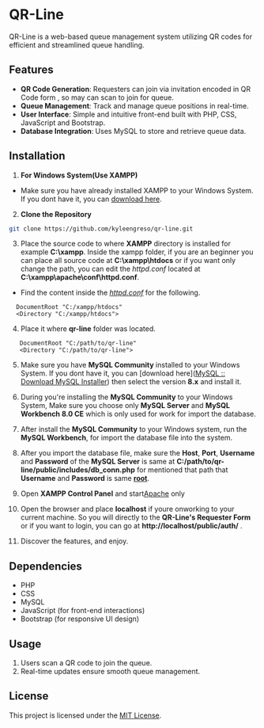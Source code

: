 # QR-Line

QR-Line is a web-based queue management system utilizing QR codes for efficient and streamlined queue handling.

## Features

- **QR Code Generation**: Requesters can join via invitation encoded in QR Code form , so may can scan to join for queue.
- **Queue Management**: Track and manage queue positions in real-time.
- **User Interface**: Simple and intuitive front-end built with PHP, CSS, JavaScript and Bootstrap.
- **Database Integration**: Uses MySQL to store and retrieve queue data.

## Installation

1. **For Windows System(Use XAMPP)**
- Make sure you have already installed XAMPP to your Windows System. If you dont have it, you can [download here](https://www.apachefriends.org/).
2. **Clone the Repository**

```sh
git clone https://github.com/kyleengreso/qr-line.git
```

3. Place the source code to where **XAMPP** directory is installed for example **C:\\xampp**. Inside the xampp folder, if you are an beginner you can place all source code at **C:\\xampp\\htdocs** or if you want only change the path, you can edit the *httpd.conf* located at **C:\\xampp\\apache\\conf\\httpd.conf**.
- Find the content inside the *<u>httpd.conf</u>* for the following.

```apacheconf
  DocumentRoot "C:/xampp/htdocs"
  <Directory "C:/xampp/htdocs">
```

4. Place it where **qr-line** folder was located.

```apacheconf
   DocumentRoot "C:/path/to/qr-line"
   <Directory "C:/path/to/qr-line">
```

5. Make sure you have **MySQL Community** installed to your Windows System. If you dont have it, you can [download here]([MySQL :: Download MySQL Installer](https://dev.mysql.com/downloads/installer/))  then select the version **8.x** and install it.

6. During you're installing the **MySQL Community** to your Windows System, Make sure you choose only **MySQL Server** and **MySQL Workbench 8.0 CE** which is only used for work for import the database.

7. After install the **MySQL Community** to your Windows system, run the **MySQL Workbench**, for import the database file into the system.

8. After you import the database file, make sure the **Host**, **Port**, **Username** and **Password** of the **MySQL Server** is same at **C:/path/to/qr-line/public/includes/db_conn.php** for mentioned that path that **Username** and **Password** is same <u>**root**</u>.

9. Open **XAMPP Control Panel** and start<u>Apache</u> only 

10. Open the browser and place **localhost** if youre onworking to your current machine. So you will directly to the **QR-Line's Requester Form** or if you want to login, you can go at **http://localhost/public/auth/** .

11. Discover the features, and enjoy.

## Dependencies

- PHP
- CSS
- MySQL
- JavaScript (for front-end interactions)
- Bootstrap (for responsive UI design)

## Usage

1. Users scan a QR code to join the queue.
2. Real-time updates ensure smooth queue management.

## License

This project is licensed under the [MIT License](https://github.com/kyleengreso/qr-line?tab=MIT-1-ov-file).
